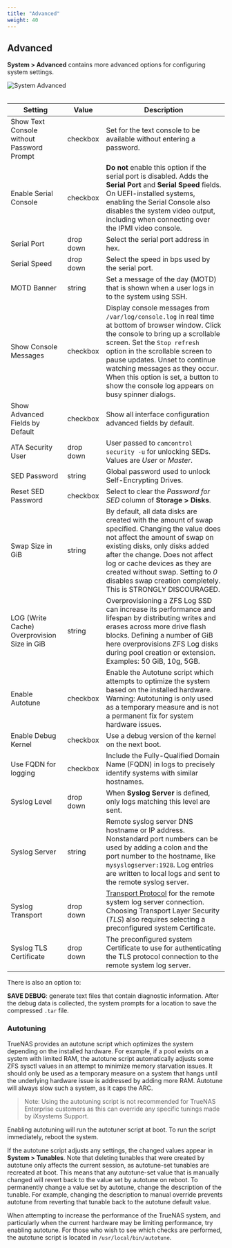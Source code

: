 ```yaml
---
title: "Advanced"
weight: 40
---
```


## Advanced

**System > Advanced** contains more advanced options for configuring system settings.

![System Advanced](/images/CORE/12.0/SystemAdvanced.png "System Advanced")
<br><br>

| Setting                                   | Value     | Description                                                          |
|-------------------------------------------|-----------|----------------------------------------------------------------------|
| Show Text Console without Password Prompt | checkbox  | Set for the text console to be available without entering a password. |
| Enable Serial Console                     | checkbox  | **Do not** enable this option if the serial port is disabled. Adds the **Serial Port** and **Serial Speed** fields. On UEFI-installed systems, enabling the Serial Console also disables the system video output, including when connecting over the IPMI video console. |
| Serial Port                               | drop down | Select the serial port address in hex. |
| Serial Speed                              | drop down | Select the speed in bps used by the serial port. |
| MOTD Banner                               | string    | Set a message of the day (MOTD) that is shown when a user logs in to the system using SSH. |
| Show Console Messages                     | checkbox  | Display console messages from `/var/log/console.log` in real time at bottom of browser window. Click the console to bring up a scrollable screen. Set the `Stop refresh` option in the scrollable screen to pause updates. Unset to continue watching messages as they occur. When this option is set, a button to show the console log appears on busy spinner dialogs. |
| Show Advanced Fields by Default           | checkbox  | Show all interface configuration advanced fields by default. |
| ATA Security User                         | drop down | User passed to `camcontrol security -u` for unlocking SEDs. Values are *User* or *Master*. |
| SED Password                              | string    | Global password used to unlock Self-Encrypting Drives. |
| Reset SED Password                        | checkbox  | Select to clear the *Password for SED* column of **Storage > Disks**. |
| Swap Size in GiB                          | string    | By default, all data disks are created with the amount of swap specified. Changing the value does not affect the amount of swap on existing disks, only disks added after the change. Does not affect log or cache devices as they are created without swap. Setting to *0* disables swap creation completely. This is STRONGLY DISCOURAGED. |
| LOG (Write Cache) Overprovision Size in GiB | string  | Overprovisioning a ZFS Log SSD can increase its performance and lifespan by distributing writes and erases across more drive flash blocks. Defining a number of GiB here overprovisions ZFS Log disks during pool creation or extension. Examples: 50 GiB, 10g, 5GB. |
| Enable Autotune                           | checkbox  | Enable the Autotune script which attempts to optimize the system based on the installed hardware. Warning: Autotuning is only used as a temporary measure and is not a permanent fix for system hardware issues. |
| Enable Debug Kernel                       | checkbox  | Use a debug version of the kernel on the next boot. |
| Use FQDN for logging                      | checkbox  | Include the Fully-Qualified Domain Name (FQDN) in logs to precisely identify systems with similar hostnames. |
| Syslog Level                              | drop down | When **Syslog Server** is defined, only logs matching this level are sent. |
| Syslog Server                             | string    | Remote syslog server DNS hostname or IP address. Nonstandard port numbers can be used by adding a colon and the port number to the hostname, like `mysyslogserver:1928`. Log entries are written to local logs and sent to the remote syslog server. |
| Syslog Transport                          | drop down | [Transport Protocol](https://tools.ietf.org/html/rfc8095) for the remote system log server connection. Choosing Transport Layer Security (*TLS*) also requires selecting a preconfigured system Certificate. |
| Syslog TLS Certificate                    | drop down | The preconfigured system Certificate to use for authenticating the TLS protocol connection to the remote system log server. |

There is also an option to:

**SAVE DEBUG**: generate text files that contain diagnostic information. After the debug data is collected, the system prompts for a location to save the compressed `.tar` file.

### Autotuning

TrueNAS provides an autotune script which optimizes the system depending on the installed hardware.
For example, if a pool exists on a system with limited RAM, the autotune script automatically adjusts some ZFS sysctl values in an attempt to minimize memory starvation issues.
It should only be used as a temporary measure on a system that hangs until the underlying hardware issue is addressed by adding more RAM.
Autotune will always slow such a system, as it caps the ARC.

> Note: Using the autotuning script is not recommended for TrueNAS Enterprise customers as this can override any specific tunings made by iXsystems Support.

Enabling autotuning will run the autotuner script at boot.
To run the script immediately, reboot the system.

If the autotune script adjusts any settings, the changed values appear in **System > Tunables**.
Note that deleting tunables that were created by autotune only affects the current session, as autotune-set tunables are recreated at boot.
This means that any autotune-set value that is manually changed will revert back to the value set by autotune on reboot.
To permanently change a value set by autotune, change the description of the tunable.
For example, changing the description to manual override prevents autotune from reverting that tunable back to the autotune default value.

When attempting to increase the performance of the TrueNAS system, and particularly when the current hardware may be limiting performance, try enabling autotune.
For those who wish to see which checks are performed, the autotune script is located in `/usr/local/bin/autotune`.